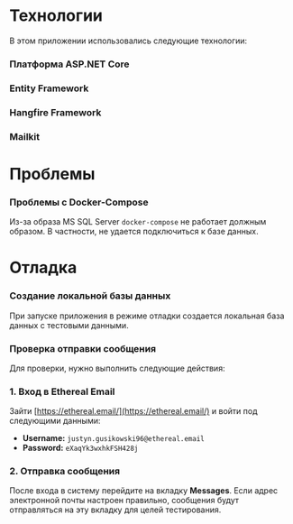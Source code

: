 **Технологии**
=====================

В этом приложении использовались следующие технологии:

### Платформа ASP.NET Core
### Entity Framework
### Hangfire Framework
### Mailkit

**Проблемы**
===============

### Проблемы с Docker-Compose

Из-за образа MS SQL Server `docker-compose` не работает должным образом. В частности, не удается подключиться к базе данных.

**Отладка**
============

### Создание локальной базы данных

При запуске приложения в режиме отладки создается локальная база данных с тестовыми данными.

### Проверка отправки сообщения

Для проверки, нужно выполнить следующие действия:

### 1. Вход в Ethereal Email

Зайти [https://ethereal.email/](https://ethereal.email/) и войти под следующими данными:

* **Username:** `justyn.gusikowski96@ethereal.email`
* **Password:** `eXaqYk3wxhkFSH428j`

### 2. Отправка сообщения

После входа в систему перейдите на вкладку **Messages**. Если адрес электронной почты настроен правильно, сообщения будут отправляться на эту вкладку для целей тестирования.
